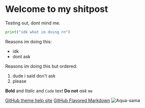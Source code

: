 # Welcome to my shitpost

Testing out, dont mind me.

```python
print("idk what im doing rn")
```

Reasons im doing this:
- idk
- dont ask

Reasons im doing this but ordered:
1. dude i said don't ask
2. please

**Bold** and _Italic_ and `Code` text
**Do not** _ask_ `me`

[GitHub theme help site](https://help.github.com/en/github/working-with-github-pages/adding-a-theme-to-your-github-pages-site-with-the-theme-chooser)
[GitHub Flavored Markdown](https://guides.github.com/features/mastering-markdown/)
![Aqua-sama](https://i.pinimg.com/236x/8b/d2/d7/8bd2d7efc1b0f782b725491799074d39.jpg)
